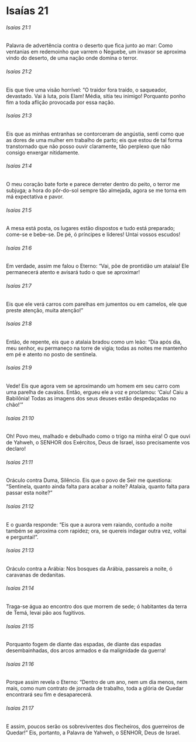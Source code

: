 # Isaías 21

###### Isaías 21:1

Palavra de advertência contra o deserto que fica junto ao mar: Como ventanias em redemoinho que varrem o Neguebe, um invasor se aproxima vindo do deserto, de uma nação onde domina o terror.

###### Isaías 21:2

Eis que tive uma visão horrível: “O traidor fora traído, o saqueador, devastado. Vai à luta, pois Elam! Média, sitia teu inimigo! Porquanto ponho fim a toda aflição provocada por essa nação.

###### Isaías 21:3

Eis que as minhas entranhas se contorceram de angústia, senti como que as dores de uma mulher em trabalho de parto; eis que estou de tal forma transtornado que não posso ouvir claramente, tão perplexo que não consigo enxergar nitidamente.

###### Isaías 21:4

O meu coração bate forte e parece derreter dentro do peito, o terror me subjuga; a hora do pôr-do-sol sempre tão almejada, agora se me torna em má expectativa e pavor.

###### Isaías 21:5

A mesa está posta, os lugares estão dispostos e tudo está preparado; come-se e bebe-se. De pé, ó príncipes e líderes! Untai vossos escudos!

###### Isaías 21:6

Em verdade, assim me falou o Eterno: “Vai, põe de prontidão um atalaia! Ele permanecerá atento e avisará tudo o que se aproximar!

###### Isaías 21:7

Eis que ele verá carros com parelhas em jumentos ou em camelos, ele que preste atenção, muita atenção!”

###### Isaías 21:8

Então, de repente, eis que o atalaia bradou como um leão: “Dia após dia, meu senhor, eu permaneço na torre de vigia; todas as noites me mantenho em pé e atento no posto de sentinela.

###### Isaías 21:9

Vede! Eis que agora vem se aproximando um homem em seu carro com uma parelha de cavalos. Então, ergueu ele a voz e proclamou: ‘Caiu! Caiu a Babilônia! Todas as imagens dos seus deuses estão despedaçadas no chão!’”

###### Isaías 21:10

Oh! Povo meu, malhado e debulhado como o trigo na minha eira! O que ouvi de Yahweh, o SENHOR dos Exércitos, Deus de Israel, isso precisamente vos declaro!

###### Isaías 21:11

Oráculo contra Duma, Silêncio. Eis que o povo de Seir me questiona: “Sentinela, quanto ainda falta para acabar a noite? Atalaia, quanto falta para passar esta noite?”

###### Isaías 21:12

E o guarda responde: “Eis que a aurora vem raiando, contudo a noite também se aproxima com rapidez; ora, se quereis indagar outra vez, voltai e perguntai!”.

###### Isaías 21:13

Oráculo contra a Arábia: Nos bosques da Arábia, passareis a noite, ó caravanas de dedanitas.

###### Isaías 21:14

Traga-se água ao encontro dos que morrem de sede; ó habitantes da terra de Temá, levai pão aos fugitivos.

###### Isaías 21:15

Porquanto fogem de diante das espadas, de diante das espadas desembainhadas, dos arcos armados e da malignidade da guerra!

###### Isaías 21:16

Porque assim revela o Eterno: “Dentro de um ano, nem um dia menos, nem mais, como num contrato de jornada de trabalho, toda a glória de Quedar encontrará seu fim e desaparecerá.

###### Isaías 21:17

E assim, poucos serão os sobreviventes dos flecheiros, dos guerreiros de Quedar!” Eis, portanto, a Palavra de Yahweh, o SENHOR, Deus de Israel.

